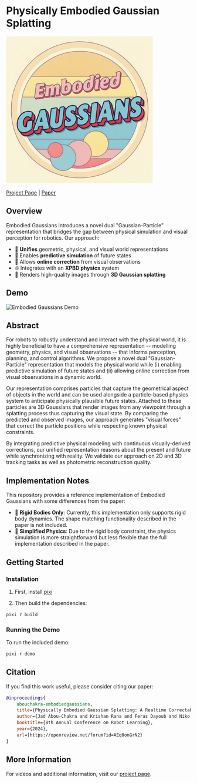 # Physically Embodied Gaussian Splatting

<div align="left" style="display: left; align-items: center; justify-content: center; gap: 20px;">
    <img src="static/logo.jpeg" alt="Embodied Gaussians Logo" width="400px">
</div>

[Project Page](https://embodied-gaussians.github.io/) | [Paper](https://openreview.net/pdf?id=AEq0onGrN2)

## Overview

Embodied Gaussians introduces a novel dual "Gaussian-Particle" representation that bridges the gap between physical simulation and visual perception for robotics. Our approach:

- 🎯 **Unifies** geometric, physical, and visual world representations
- 🔮 Enables **predictive simulation** of future states
- 🔄 Allows **online correction** from visual observations
- 🌐 Integrates with an **XPBD physics** system
- 🎨 Renders high-quality images through **3D Gaussian splatting**

## Demo
<div align="left" style="display: left; align-items: center; justify-content: center; gap: 20px;">
    <img src="static/embodied_demo.gif" alt="Embodied Gaussians Demo" width="640">
</div>

## Abstract

For robots to robustly understand and interact with the physical world, it is highly beneficial to have a comprehensive representation -- modelling geometry, physics, and visual observations -- that informs perception, planning, and control algorithms. We propose a novel dual "Gaussian-Particle" representation that models the physical world while (i) enabling predictive simulation of future states and (ii) allowing online correction from visual observations in a dynamic world.

Our representation comprises particles that capture the geometrical aspect of objects in the world and can be used alongside a particle-based physics system to anticipate physically plausible future states. Attached to these particles are 3D Gaussians that render images from any viewpoint through a splatting process thus capturing the visual state. By comparing the predicted and observed images, our approach generates "visual forces" that correct the particle positions while respecting known physical constraints.

By integrating predictive physical modeling with continuous visually-derived corrections, our unified representation reasons about the present and future while synchronizing with reality. We validate our approach on 2D and 3D tracking tasks as well as photometric reconstruction quality.

## Implementation Notes

This repository provides a reference implementation of Embodied Gaussians with some differences from the paper:

- 🔷 **Rigid Bodies Only**: Currently, this implementation only supports rigid body dynamics. The shape matching functionality described in the paper is not included.
- 🔨 **Simplified Physics**: Due to the rigid body constraint, the physics simulation is more straightforward but less flexible than the full implementation described in the paper.

## Getting Started

### Installation

1. First, install [pixi](https://pixi.sh/latest/#installation)

2. Then build the dependencies:
```bash
pixi r build
```

### Running the Demo

To run the included demo:
```bash
pixi r demo
```

## Citation

If you find this work useful, please consider citing our paper:

```bibtex
@inproceedings{
    abouchakra-embodiedgaussians,
    title={Physically Embodied Gaussian Splatting: A Realtime Correctable World Model for Robotics},
    author={Jad Abou-Chakra and Krishan Rana and Feras Dayoub and Niko Suenderhauf},
    booktitle={8th Annual Conference on Robot Learning},
    year={2024},
    url={https://openreview.net/forum?id=AEq0onGrN2}
}
```

## More Information

For videos and additional information, visit our [project page](https://embodied-gaussians.github.io/).

